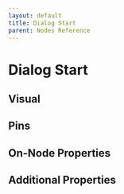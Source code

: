 ```yaml
---
layout: default
title: Dialog Start
parent: Nodes Reference
---
```

# Dialog Start

## Visual

## Pins

## On-Node Properties

## Additional Properties